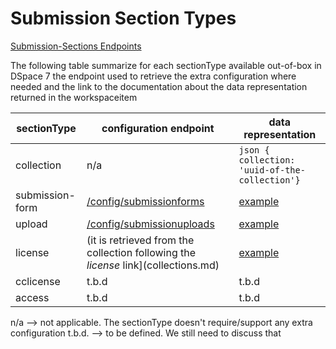 # Submission Section Types
[Submission-Sections Endpoints](submissionsections.md)

The following table summarize for each sectionType available out-of-box in DSpace 7 the endpoint used to retrieve the extra configuration where needed and the link to the documentation about the data representation returned in the workspaceitem

sectionType | configuration endpoint | data representation
------------ | ------------- | -------------
collection | n/a | ```json { collection: 'uuid-of-the-collection'}```
submission-form | [/config/submissionforms](submissionforms.md) | [example](workspaceitem-data-metadata.md)
upload | [/config/submissionuploads](submissionuploads.md) | [example](workspaceitem-data-upload.md)
license | (it is retrieved from the collection following the *license* link](collections.md) | [example](workspaceitem-data-license.md)
cclicense | t.b.d | t.b.d
access | t.b.d | t.b.d

n/a --> not applicable. The sectionType doesn't require/support any extra configuration
t.b.d. --> to be defined. We still need to discuss that